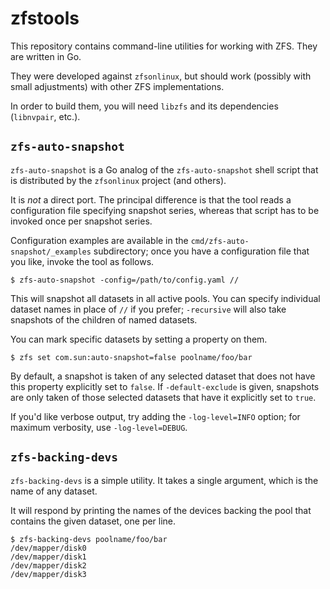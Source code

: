 # zfstools

This repository contains command-line utilities for working with ZFS.  They are written in Go.

They were developed against `zfsonlinux`, but should work (possibly with small adjustments) with other ZFS
implementations.

In order to build them, you will need `libzfs` and its dependencies (`libnvpair`, etc.).

## `zfs-auto-snapshot`

`zfs-auto-snapshot` is a Go analog of the `zfs-auto-snapshot` shell script that is distributed by the `zfsonlinux` project
(and others).

It is *not* a direct port.  The principal difference is that the tool reads a configuration file specifying snapshot
series, whereas that script has to be invoked once per snapshot series.

Configuration examples are available in the `cmd/zfs-auto-snapshot/_examples` subdirectory; once you have a
configuration file that you like, invoke the tool as follows.

    $ zfs-auto-snapshot -config=/path/to/config.yaml //

This will snapshot all datasets in all active pools.  You can specify individual dataset names in place of `//` if you
prefer; `-recursive` will also take snapshots of the children of named datasets.

You can mark specific datasets by setting a property on them.

    $ zfs set com.sun:auto-snapshot=false poolname/foo/bar

By default, a snapshot is taken of any selected dataset that does not have this property explicitly set to `false`.  If
`-default-exclude` is given, snapshots are only taken of those selected datasets that have it explicitly set to `true`.

If you'd like verbose output, try adding the `-log-level=INFO` option; for maximum verbosity, use `-log-level=DEBUG`.

## `zfs-backing-devs`

`zfs-backing-devs` is a simple utility.  It takes a single argument, which is the name of any dataset.

It will respond by printing the names of the devices backing the pool that contains the given dataset, one per line.

    $ zfs-backing-devs poolname/foo/bar
    /dev/mapper/disk0
    /dev/mapper/disk1
    /dev/mapper/disk2
    /dev/mapper/disk3

